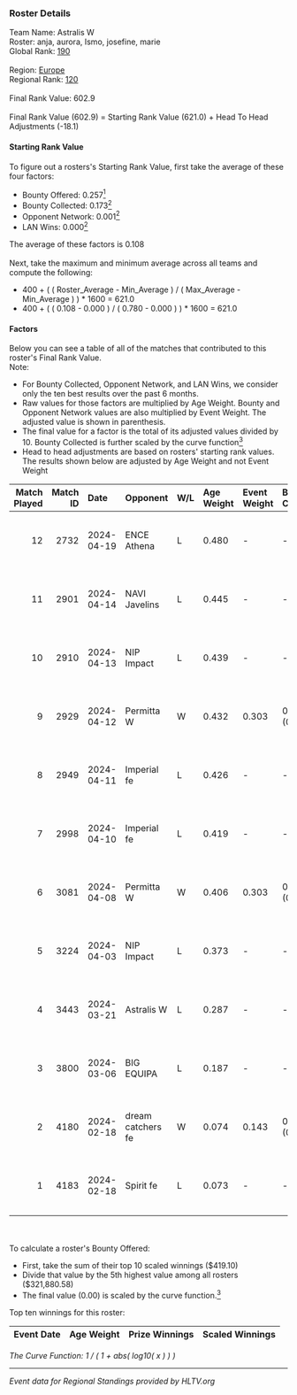 ### Roster Details<br />
Team Name: Astralis W<br />
Roster: anja, aurora, Ismo, josefine, marie<br />
Global Rank: [190](../standings_global.md)<br />
<br />
Region: [Europe]( ../standings_europe.md)<br />
Regional Rank: [120]( ../standings_europe.md)<br />
<br />
Final Rank Value:  602.9<br />
<br />
Final Rank Value (602.9) = Starting Rank Value (621.0) + Head To Head Adjustments (-18.1)<br />

#### Starting Rank Value<br />
To figure out a rosters's Starting Rank Value, first take the average of these four factors:<br />
- Bounty Offered: 0.257[<sup>1</sup>](#table2)
- Bounty Collected: 0.173[<sup>2</sup>](#table1)
- Opponent Network: 0.001[<sup>2</sup>](#table1)
- LAN Wins: 0.000[<sup>2</sup>](#table1)

The average of these factors is 0.108<br />
<br />
Next, take the maximum and minimum average across all teams and compute the following:<br />
- 400 + ( ( Roster_Average - Min_Average ) / ( Max_Average - Min_Average ) ) * 1600 = 621.0
- 400 + ( ( 0.108 - 0.000 ) / ( 0.780 - 0.000 ) ) * 1600 = 621.0


#### Factors<br />
Below you can see a table of all of the matches that contributed to this roster's Final Rank Value.<br />
Note:<br />

- For Bounty Collected, Opponent Network, and LAN Wins, we consider only the ten best results over the past 6 months.
- Raw values for those factors are multiplied by Age Weight. Bounty and Opponent Network values are also multiplied by Event Weight. The adjusted value is shown in parenthesis.
- The final value for a factor is the total of its adjusted values divided by 10. Bounty Collected is further scaled by the curve function[<sup>3</sup>](#curveFunction)
- Head to head adjustments are based on rosters' starting rank values. The results shown below are adjusted by Age Weight and not Event Weight
<span id="table1"></span><br />


| Match Played | Match ID | Date       | Opponent          | W/L | Age Weight | Event Weight | Bounty Collected | Opponent Network | LAN Wins  | H2H Adj. | Roster                              |
| -: | -: | :- | :- | :- | :- | :- | :- | :- | :- | -: | :- |
|           12 |     2732 | 2024-04-19 | ENCE Athena       | L   | 0.480      | -            | -                | -                | -         |    -7.08 | anja, aurora, Ismo, josefine, marie |
|           11 |     2901 | 2024-04-14 | NAVI Javelins     | L   | 0.445      | -            | -                | -                | -         |    -3.37 | anja, aurora, Ismo, josefine, marie |
|           10 |     2910 | 2024-04-13 | NIP Impact        | L   | 0.439      | -            | -                | -                | -         |    -4.77 | anja, aurora, Ismo, josefine, marie |
|            9 |     2929 | 2024-04-12 | Permitta W        | W   | 0.432      | 0.303        | 0.000 (0.000)    | 0.016 (0.002)    | 0 (0.000) |     4.74 | anja, aurora, Ismo, josefine, marie |
|            8 |     2949 | 2024-04-11 | Imperial fe       | L   | 0.426      | -            | -                | -                | -         |    -1.12 | anja, aurora, Ismo, josefine, marie |
|            7 |     2998 | 2024-04-10 | Imperial fe       | L   | 0.419      | -            | -                | -                | -         |    -1.11 | anja, aurora, Ismo, josefine, marie |
|            6 |     3081 | 2024-04-08 | Permitta W        | W   | 0.406      | 0.303        | 0.000 (0.000)    | 0.016 (0.002)    | 0 (0.000) |     4.41 | anja, aurora, Ismo, josefine, marie |
|            5 |     3224 | 2024-04-03 | NIP Impact        | L   | 0.373      | -            | -                | -                | -         |    -4.38 | anja, aurora, Ismo, josefine, marie |
|            4 |     3443 | 2024-03-21 | Astralis W        | L   | 0.287      | -            | -                | -                | -         |    -4.06 | anja, aurora, Ismo, josefine, marie |
|            3 |     3800 | 2024-03-06 | BIG EQUIPA        | L   | 0.187      | -            | -                | -                | -         |    -1.77 | anja, aurora, Ismo, josefine, marie |
|            2 |     4180 | 2024-02-18 | dream catchers fe | W   | 0.074      | 0.143        | 0.016 (0.000)    | 0.170 (0.002)    | 0 (0.000) |     1.46 | anja, aurora, Ismo, josefine, marie |
|            1 |     4183 | 2024-02-18 | Spirit fe         | L   | 0.073      | -            | -                | -                | -         |    -1.01 | anja, aurora, Ismo, josefine, marie |

<br />
<span id="table2"></span><br />
To calculate a roster's Bounty Offered:<br />

- First, take the sum of their top 10 scaled winnings ($419.10)
- Divide that value by the 5th highest value among all rosters ($321,880.58)
- The final value (0.00) is scaled by the curve function.[<sup>3</sup>](#curveFunction)

Top ten winnings for this roster:<br />

| Event Date | Age Weight | Prize Winnings | Scaled Winnings |
| :- | -: | :- | :- |


<span id="curveFunction"></span>_The Curve Function: 1 / ( 1 + abs( log10( x ) ) )_<br />

---
_Event data for Regional Standings provided by HLTV.org_<br />
